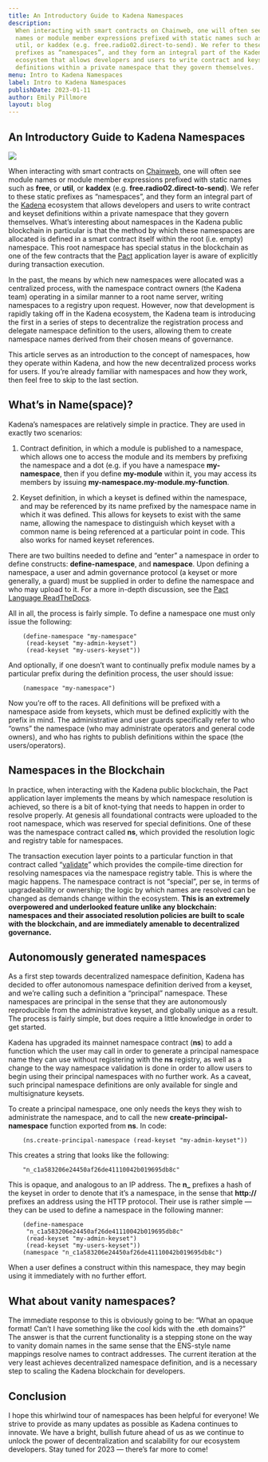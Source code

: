 ```yaml
---
title: An Introductory Guide to Kadena Namespaces
description:
  When interacting with smart contracts on Chainweb, one will often see module
  names or module member expressions prefixed with static names such as free, or
  util, or kaddex (e.g. free.radio02.direct-to-send). We refer to these static
  prefixes as “namespaces”, and they form an integral part of the Kadena
  ecosystem that allows developers and users to write contract and keyset
  definitions within a private namespace that they govern themselves.
menu: Intro to Kadena Namespaces
label: Intro to Kadena Namespaces
publishDate: 2023-01-11
author: Emily Pillmore
layout: blog
---
```


## An Introductory Guide to Kadena Namespaces

![](/assets/blog/0_FfPIMjWvXsk0NFOP.webp)

When interacting with smart contracts on
[Chainweb](https://github.com/kadena-io/chainweb-node), one will often see
module names or module member expressions prefixed with static names such as
**free**, or **util**, or **kaddex** (e.g. **free.radio02.direct-to-send**). We
refer to these static prefixes as “namespaces”, and they form an integral part
of the [Kadena](https://kadena.io/) ecosystem that allows developers and users
to write contract and keyset definitions within a private namespace that they
govern themselves. What’s interesting about namespaces in the Kadena public
blockchain in particular is that the method by which these namespaces are
allocated is defined in a smart contract itself within the root (i.e. empty)
namespace. This root namespace has special status in the blockchain as one of
the few contracts that the
[Pact](https://www.google.com/search?q=kadena+pact&oq=Kadena+Pact&aqs=chrome.0.69i59i512j0i512j0i22i30l2j0i390j69i60j69i61l2.5353j0j4&sourceid=chrome&ie=UTF-8)
application layer is aware of explicitly during transaction execution.

In the past, the means by which new namespaces were allocated was a centralized
process, with the namespace contract owners (the Kadena team) operating in a
similar manner to a root name server, writing namespaces to a registry upon
request. However, now that development is rapidly taking off in the Kadena
ecosystem, the Kadena team is introducing the first in a series of steps to
decentralize the registration process and delegate namespace definition to the
users, allowing them to create namespace names derived from their chosen means
of governance.

This article serves as an introduction to the concept of namespaces, how they
operate within Kadena, and how the new decentralized process works for users. If
you’re already familiar with namespaces and how they work, then feel free to
skip to the last section.

## What’s in Name(space)?

Kadena’s namespaces are relatively simple in practice. They are used in exactly
two scenarios:

1.  Contract definition, in which a module is published to a namespace, which
    allows one to access the module and its members by prefixing the namespace
    and a dot (e.g. if you have a namespace **my-namespace**, then if you define
    **my-module** within it, you may access its members by issuing
    **my-namespace.my-module.my-function**.

2.  Keyset definition, in which a keyset is defined within the namespace, and
    may be referenced by its name prefixed by the namespace name in which it was
    defined. This allows for keysets to exist with the same name, allowing the
    namespace to distinguish which keyset with a common name is being referenced
    at a particular point in code. This also works for named keyset references.

There are two builtins needed to define and “enter” a namespace in order to
define constructs: **define-namespace**, and **namespace**. Upon defining a
namespace, a user and admin governance protocol (a keyset or more generally, a
guard) must be supplied in order to define the namespace and who may upload to
it. For a more in-depth discussion, see the
[Pact Language ReadTheDocs](https://pact-language.readthedocs.io/en/stable/pact-reference.html?highlight=namespace#namespace-declaration).

All in all, the process is fairly simple. To define a namespace one must only
issue the following:

```pact
    (define-namespace "my-namespace"
     (read-keyset "my-admin-keyset")
     (read-keyset "my-users-keyset"))
```

And optionally, if one doesn’t want to continually prefix module names by a
particular prefix during the definition process, the user should issue:

```pact
    (namespace "my-namespace")
```

Now you’re off to the races. All definitions will be prefixed with a namespace
aside from keysets, which must be defined explicitly with the prefix in mind.
The administrative and user guards specifically refer to who “owns” the
namespace (who may administrate operators and general code owners), and who has
rights to publish definitions within the space (the users/operators).

## Namespaces in the Blockchain

In practice, when interacting with the Kadena public blockchain, the Pact
application layer implements the means by which namespace resolution is
achieved, so there is a bit of knot-tying that needs to happen in order to
resolve properly. At genesis all foundational contracts were uploaded to the
root namespace, which was reserved for special definitions. One of these was the
namespace contract called **ns**, which provided the resolution logic and
registry table for namespaces.

The transaction execution layer points to a particular function in that contract
called
“[validate](https://github.com/kadena-io/chainweb-node/blob/5ad28bc939c6fb7a398de67a5fec109a3e9cf989/pact/namespaces/ns.pact#L48)”
which provides the compile-time direction for resolving namespaces via the
namespace registry table. This is where the magic happens. The namespace
contract is not “special”, per se, in terms of upgradeability or ownership; the
logic by which names are resolved can be changed as demands change within the
ecosystem. **This is an extremely overpowered and underlooked feature unlike any
blockchain: namespaces and their associated resolution policies are built to
scale with the blockchain, and are immediately amenable to decentralized
governance.**

## Autonomously generated namespaces

As a first step towards decentralized namespace definition, Kadena has decided
to offer autonomous namespace definition derived from a keyset, and we’re
calling such a definition a “principal” namespace. These namespaces are
principal in the sense that they are autonomously reproducible from the
administrative keyset, and globally unique as a result. The process is fairly
simple, but does require a little knowledge in order to get started.

Kadena has upgraded its mainnet namespace contract (**ns**) to add a function
which the user may call in order to generate a principal namespace name they can
use without registering with the **ns** registry, as well as a change to the way
namespace validation is done in order to allow users to begin using their
principal namespaces with no further work. As a caveat, such principal namespace
definitions are only available for single and multisignature keysets.

To create a principal namespace, one only needs the keys they wish to
administrate the namespace, and to call the new **create-principal-namespace**
function exported from **ns**. In code:

```pact
    (ns.create-principal-namespace (read-keyset "my-admin-keyset"))
```

This creates a string that looks like the following:

```pact
    "n_c1a583206e24450af26de41110042b019695db8c"
```

This is opaque, and analogous to an IP address. The **n\_** prefixes a hash of
the keyset in order to denote that it’s a namespace, in the sense that
**http://** prefixes an address using the HTTP protocol. Their use is rather
simple — they can be used to define a namespace in the following manner:

```pact
    (define-namespace
     "n_c1a583206e24450af26de41110042b019695db8c"
     (read-keyset "my-admin-keyset")
     (read-keyset "my-users-keyset"))
    (namespace "n_c1a583206e24450af26de41110042b019695db8c")
```

When a user defines a construct within this namespace, they may begin using it
immediately with no further effort.

## What about vanity namespaces?

The immediate response to this is obviously going to be: “What an opaque format!
Can’t I have something like the cool kids with the .eth domains?” The answer is
that the current functionality is a stepping stone on the way to vanity domain
names in the same sense that the ENS-style name mappings resolve names to
contract addresses. The current iteration at the very least achieves
decentralized namespace definition, and is a necessary step to scaling the
Kadena blockchain for developers.

## Conclusion

I hope this whirlwind tour of namespaces has been helpful for everyone! We
strive to provide as many updates as possible as Kadena continues to innovate.
We have a bright, bullish future ahead of us as we continue to unlock the power
of decentralization and scalability for our ecosystem developers. Stay tuned for
2023 — there’s far more to come!
